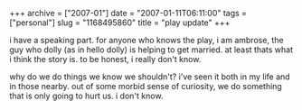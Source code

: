 +++
archive = ["2007-01"]
date = "2007-01-11T06:11:00"
tags = ["personal"]
slug = "1168495860"
title = "play update"
+++

i have a speaking part. for anyone who knows the play, i am ambrose, the
guy who dolly (as in hello dolly) is helping to get married. at least
thats what i think the story is. to be honest, i really don't know.

why do we do things we know we shouldn't? i've seen it both in my life and
in those nearby. out of some morbid sense of curiosity, we do something
that is only going to hurt us. i don't know.

